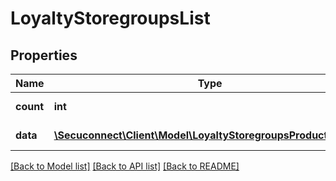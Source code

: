# LoyaltyStoregroupsList

## Properties
Name | Type | Description | Notes
------------ | ------------- | ------------- | -------------
**count** | **int** | Number of existing loyalty store groups | [optional] 
**data** | [**\Secuconnect\Client\Model\LoyaltyStoregroupsProductModel[]**](LoyaltyStoregroupsProductModel.md) | GET Loyalty/StoreGroups | [optional] 

[[Back to Model list]](../README.md#documentation-for-models) [[Back to API list]](../README.md#documentation-for-api-endpoints) [[Back to README]](../README.md)


